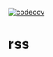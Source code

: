 [![codecov](https://codecov.io/gh/DiPal2/test_rss/branch/main/graph/badge.svg?token=PRS5R979VI)](https://codecov.io/gh/DiPal2/test_rss)
# rss